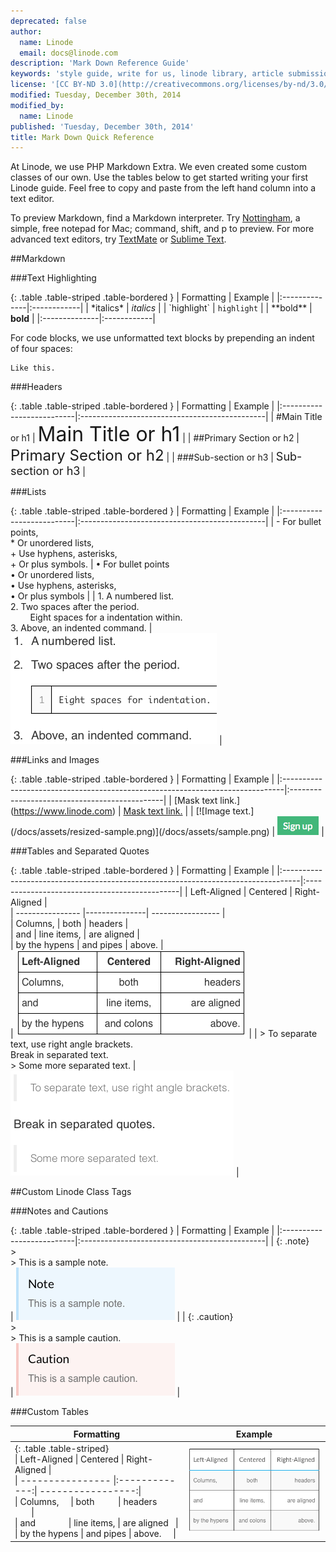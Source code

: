 ```yaml
---
deprecated: false
author:
  name: Linode
  email: docs@linode.com
description: 'Mark Down Reference Guide'
keywords: 'style guide, write for us, linode library, article submissions, mark down,'
license: '[CC BY-ND 3.0](http://creativecommons.org/licenses/by-nd/3.0/us/)'
modified: Tuesday, December 30th, 2014
modified_by:
  name: Linode
published: 'Tuesday, December 30th, 2014'
title: Mark Down Quick Reference
---
```


At Linode, we use PHP Markdown Extra. We even created some custom classes of our own. Use the tables below to get started writing your first Linode guide. Feel free to copy and paste from the left hand column into a text editor.

To preview Markdown, find a Markdown interpreter. Try [Nottingham](http://clickontyler.com/nottingham/), a simple, free notepad for Mac; command, shift, and p to preview. For more advanced text editors, try [TextMate](http://macromates.com) or [Sublime Text](http://www.sublimetext.com/).

##Markdown



###Text Highlighting

{: .table .table-striped .table-bordered }
| Formatting    |  Example    |
|:--------------|:------------|
| \*italics\*   | *italics*   |
| \`highlight\` | `highlight` |
| \*\*bold\*\*  | **bold**    |
|:--------------|:------------|

For code blocks, we use unformatted text blocks by prepending an indent of four spaces:

    Like this.

###Headers

{: .table .table-striped .table-bordered }
| Formatting                |  Example                                      |
|:--------------------------|:----------------------------------------------|
| \#Main Title or h1        | <font size="6">Main Title or h1</font>        |
| \#\#Primary Section or h2 | <font size="5">Primary Section or h2</font>   |
| \#\#\#Sub-section or h3   | <font size="4">Sub-section or h3</font>       |


###Lists

{: .table .table-striped .table-bordered }
| Formatting                |  Example                                      |
|:--------------------------|:----------------------------------------------|
| - For bullet points,<br>* Or unordered lists,<br>+ Use hyphens, asterisks,<br>+ Or plus symbols.      | <span>&bull; For bullet points<br>&bull; Or unordered lists,<br>&bull; Use hyphens, asterisks,<br>&bull; Or plus symbols |
| 1.  A numbered list.<br>2.  Two spaces after the period.<br>&nbsp;&nbsp;&nbsp;&nbsp;&nbsp;&nbsp;&nbsp;&nbsp;Eight spaces for a indentation within.<br>3.  Above, an indented command. | ![](/docs/assets/example-numbered-list.png) |

###Links and Images

{: .table .table-striped .table-bordered }
| Formatting                                                                    |  Example                                      |
|:------------------------------------------------------------------------------|:----------------------------------------------|
| \[Mask text link.](https://www.linode.com)                                    | [Mask text link.](https://www.linode.com)     |
| \[\!\[Image text.](/docs/assets/resized-sample.png)](/docs/assets/sample.png) | <img src="/docs/assets/example.png">  |

###Tables and Separated Quotes


{: .table .table-striped .table-bordered }
| Formatting                                                                        |  Example                                      |
|:----------------------------------------------------------------------------------|:----------------------------------------------|
\|  Left-Aligned    \| Centered      \| Right-Aligned     \|<br>\| ---------------- \|---------------\| ----------------- \|<br>\| Columns,         \| both          \| headers           \|<br>\| and              \| line items,   \| are aligned       \|<br>\| by the hypens    \| and pipes     \| above.            \|<br> | <img src="/docs/assets/example-markdown-table.png"> |
| > To separate text, use right angle brackets. <br> Break in separated text. <br>> Some more separated text. | <img src="/docs/assets/example-separated-quote.png"> |


##Custom Linode Class Tags

###Notes and Cautions

{: .table .table-striped .table-bordered }
| Formatting                |  Example                                      |
|:--------------------------|:----------------------------------------------|
| {: .note}<br>><br>> This is a sample note.<br> | <img src="/docs/assets/example-note.png"> |
| {: .caution}<br>><br>> This is a sample caution.<br> | <img src="/docs/assets/example-caution.png"> |


###Custom Tables

<table class="table table-striped table-bordered">
  <thead><th>Formatting</th><th>Example</th></thead>
  </tr>
  <tr>
    <td>
{: .table .table-striped}
<br>
| Left-Aligned | Centered     | Right-Aligned |
<br>
| ---------------- |:-------------:| -----------------:|
<br>
| Columns,&nbsp;&nbsp;&nbsp;&nbsp; | both&nbsp;&nbsp;&nbsp;&nbsp;&nbsp;&nbsp;&nbsp;&nbsp;&nbsp;&nbsp;| headers &nbsp;&nbsp;&nbsp;&nbsp;&nbsp;&nbsp;&nbsp;|
<br>
| and &nbsp;&nbsp;&nbsp;&nbsp;&nbsp;&nbsp;&nbsp;&nbsp;&nbsp;&nbsp;&nbsp;&nbsp; | line items, | are aligned &nbsp;&nbsp;|
<br>
| by the hypens | and pipes | above. &nbsp;&nbsp;&nbsp; |
    </td>
    <td>
    <img src="/docs/assets/example-blue-stripe-table.png">
    </td>
  </tr>  
</table>

